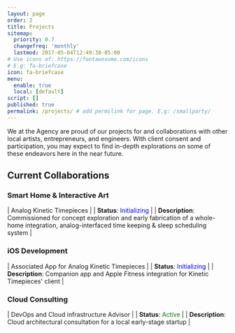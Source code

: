 ```yaml
---
layout: page
order: 2
title: Projects
sitemap:
  priority: 0.7
  changefreq: 'monthly'
  lastmod: 2017-05-04T12:49:30-05:00
# Use icons of: https://fontawesome.com/icons
# E.g: fa-briefcase
icon: fa-briefcase
menu:
  enable: true
  local: [default]
script: []
published: true
permalink: /projects/ # add permilink for page. E.g: /smallparty/
---
```


We at the Agency are proud of our projects for and collaborations with other local artists, entrepreneurs, and engineers. With client consent and participation, you may expect to find in-depth explorations on some of these endeavors here in the near future.

## Current Collaborations

### Smart Home & Interactive Art

| Analog Kinetic Timepieces |
| **Status**: <label style="color:blue;">Initializing</label> |
| **Description**: Commissioned for concept exploration and early fabrication of a whole-home integration, analog-interfaced time keeping & sleep scheduling system |

### iOS Development

| Associated App for Analog Kinetic Timepieces |
| **Status**: <label style="color:blue;">Initializing</label> |
| **Description**: Companion app and Apple Fitness integration for Kinetic Timepieces' client |

### Cloud Consulting

| DevOps and Cloud infrastructure Advisor |
| **Status**: <label style="color:green;">Active</label> |
| **Description**: Cloud architectural consultation for a local early-stage startup |
